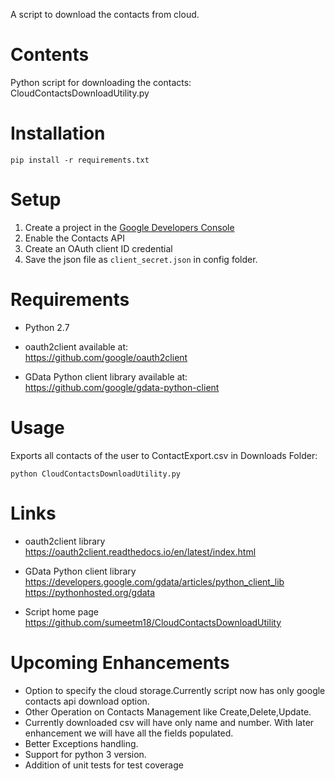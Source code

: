 A script to download the contacts from cloud.

# Contents

Python script for downloading the  contacts: CloudContactsDownloadUtility.py



# Installation

```
pip install -r requirements.txt
```

# Setup

1. Create a project in the [Google Developers Console](https://console.developers.google.com)
2. Enable the Contacts API
3. Create an OAuth client ID credential
4. Save the json file as ```client_secret.json```  in config folder.


# Requirements

- Python 2.7

- oauth2client available at:  
  https://github.com/google/oauth2client

- GData Python client library available at:  
  https://github.com/google/gdata-python-client

# Usage
Exports all contacts of the user to ContactExport.csv in Downloads Folder:
  ```
  python CloudContactsDownloadUtility.py
  ```


# Links

- oauth2client library  
  https://oauth2client.readthedocs.io/en/latest/index.html

- GData Python client library  
  https://developers.google.com/gdata/articles/python_client_lib  
  https://pythonhosted.org/gdata

- Script home page  
  https://github.com/sumeetm18/CloudContactsDownloadUtility


# Upcoming Enhancements

- Option to specify the cloud storage.Currently script now has only google contacts api download option.
- Other Operation on Contacts Management like Create,Delete,Update.
- Currently downloaded csv will have only name and number. With later enhancement we will have all the fields populated.
- Better Exceptions handling.
- Support for  python 3 version.
- Addition of unit tests for test coverage
